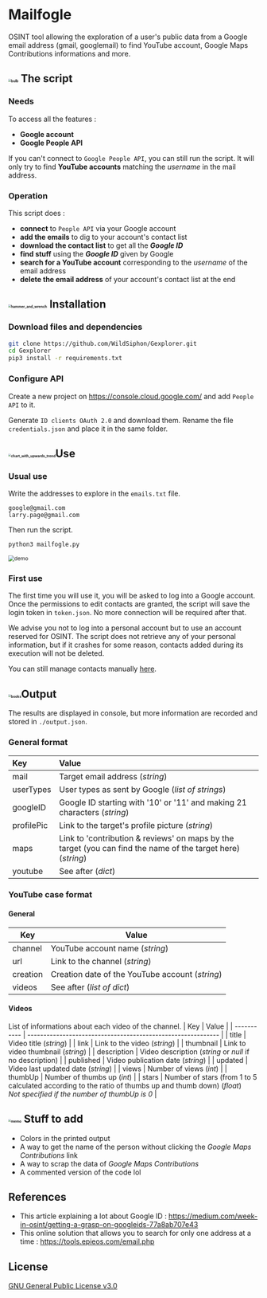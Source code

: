 # Mailfogle

OSINT tool allowing the exploration of a user's public data from a Google email address (gmail, googlemail) to find YouTube account, Google Maps Contributions informations and more.

## <img src="https://github.githubassets.com/images/icons/emoji/unicode/1f4a1.png" alt="bulb" style="zoom:33%;" /> The script

### Needs

To access all the features :

+ **Google account**
+ **Google People API** 

If you can't connect to `Google People API`, you can still run the script. It will only try to find **YouTube accounts** matching the *username* in the mail address.

### Operation

This script does :

- **connect** to `People API` via your Google account
- **add the emails** to dig to your account's contact list
- **download the contact list** to get all the ***Google ID***
- **find stuff** using the ***Google ID*** given by Google
- **search for a YouTube account** corresponding to the *username* of the email address
- **delete the email address** of your account's contact list at the end

## <img src="https://github.githubassets.com/images/icons/emoji/unicode/1f6e0.png" alt="hammer_and_wrench" style="zoom:33%;" /> Installation

### Download files and dependencies

```bash
git clone https://github.com/WildSiphon/Gexplorer.git
cd Gexplorer
pip3 install -r requirements.txt
```

### Configure API

Create a new project on https://console.cloud.google.com/ and add `People API` to it.

Generate `ID clients OAuth 2.0` and download them. Rename the file `credentials.json` and place it in the same folder. 

## <img src="https://github.githubassets.com/images/icons/emoji/unicode/1f4c8.png" alt="chart_with_upwards_trend" style="zoom:33%;" />Use

### Usual use

Write the addresses to explore in the `emails.txt` file.

```
google@gmail.com
larry.page@gmail.com
```

Then run the script.

```bash
python3 mailfogle.py
```

<img src="./demo/demo.gif" alt="demo" style="zoom:75%;" />

### First use

The first time you will use it, you will be asked to log into a Google account. Once the permissions to edit contacts are granted, the script will save the login token in `token.json`. No more connection will be required after that.

We advise you not to log into a personal account but to use an account reserved for OSINT. The script does not retrieve any of your personal information, but if it crashes for some reason, contacts added during its execution will not be deleted. 

You can still manage contacts manually [here](https://contacts.google.com/).

## <img src="https://github.githubassets.com/images/icons/emoji/unicode/1f4da.png" alt="books" style="zoom:33%;" />Output

The results are displayed in console, but more information are recorded and stored in `./output.json`.

### General format

| Key        | Value                                                        |
| :--------- | :----------------------------------------------------------- |
| mail       | Target email address (*string*)                              |
| userTypes  | User types as sent by Google (*list of strings*)             |
| googleID   | Google ID starting with '10' or '11' and making 21 characters (*string*) |
| profilePic | Link to the target's profile picture (*string*)              |
| maps       | Link to 'contribution & reviews' on maps by the target (you can find the name of the target here) (*string*) |
| youtube    | See after (*dict*)                                           |

### YouTube case format

#### General

| Key      | Value                                           |
| -------- | ----------------------------------------------- |
| channel  | YouTube account name (*string*)                 |
| url      | Link to the channel (*string*)                  |
| creation | Creation date of the YouTube account (*string*) |
| videos   | See after (*list of dict*)                      |

#### Videos

List of informations about each video of the channel.
| Key         | Value                                                        |
| ----------- | ------------------------------------------------------------ |
| title       | Video title (*string*)                                       |
| link        | Link to the video (*string*)                                 |
| thumbnail   | Link to video thumbnail (*string*)                           |
| description | Video description (*string* or *null* if no description)     |
| published   | Video publication date (*string*)                            |
| updated     | Video last updated date (*string*)                           |
| views       | Number of views (*int*)                                      |
| thumbUp     | Number of thumbs up (*int*)                                  |
| stars       | Number of stars (from 1 to 5 calculated according to the ratio of thumbs up and thumb down) (*float*)<br>*Not specified if the number of thumbUp is 0* |


## <img src="https://github.githubassets.com/images/icons/emoji/unicode/1f4dd.png" alt="memo" style="zoom:33%;" /> Stuff to add

+ Colors in the printed output
+ A way to get the name of the person without clicking the *Google Maps Contributions* link
+ A way to scrap the data of *Google Maps Contributions*
+ A commented version of the code lol

## References

+ This article explaining a lot about Google ID : https://medium.com/week-in-osint/getting-a-grasp-on-googleids-77a8ab707e43
+ This online solution that allows you to search for only one address at a time : https://tools.epieos.com/email.php

## License

[GNU General Public License v3.0](https://www.gnu.org/licenses/gpl-3.0.fr.html)





